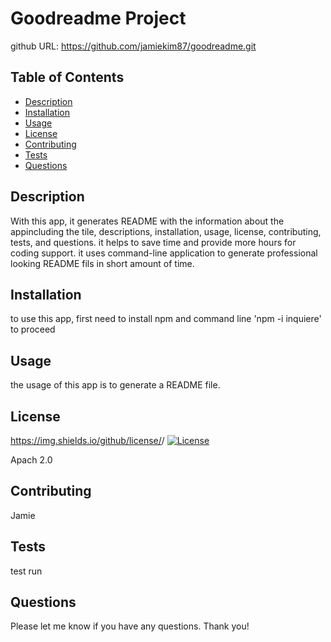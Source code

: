 # Goodreadme Project

github URL:  https://github.com/jamiekim87/goodreadme.git

## Table of Contents

   - [Description](#description)
   - [Installation](#installation)
   - [Usage](#usage)
   - [License](#license)
   - [Contributing](#contributing)
   - [Tests](#tests)
   - [Questions](#questions)

 ## Description
    
   With this app, it generates README with the information about the appincluding the tile, descriptions, installation,        usage, license, contributing, tests, and questions. it helps to save time and provide more hours for coding support. it      uses command-line application to generate professional looking README fils in short amount of time. 


 ## Installation 
    
   to use this app, first need to install npm and command line 'npm -i inquiere' to proceed

 ## Usage 
    
   the usage of this app is to generate a README file. 

 ## License 
 https://img.shields.io/github/license/<Github-Username>/<Repository>
 [![License](https://img.shields.io/badge/License-Apache%202.0-blue.svg)](https://opensource.org/licenses/Apache-2.0)
    
   Apach 2.0

 ## Contributing 
    
   Jamie

 ## Tests 
    
   test run
    
  ## Questions 
    
   Please let me know if you have any questions. Thank you!
    
  
  
